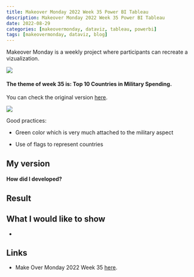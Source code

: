 ```yaml
---
title: Makeover Monday 2022 Week 35 Power BI Tableau
description: Makeover Monday 2022 Week 35 Power BI Tableau
date: 2022-08-29
categories: [makeovermonday, dataviz, tableau, powerbi]
tags: [makeovermonday, dataviz, blog]
---
```

Makeover Monday is a weekly project where participants can recreate a vizualization.

![](https://i.imgur.com/lXcZWdU.png)

#### The theme of week 35 is: Top 10 Countries in Military Spending.

You can check the original version [here](https://data.world/makeovermonday/2022w35).

![](https://www.visualcapitalist.com/wp-content/uploads/2022/08/top-10-countries-military-spending.jpg)



Good practices:



- Green color which is very much attached to the military aspect

- Use of flags to represent countries







## My version



#### How did I developed?



## Result





<!-- ![](link here) -->







## What I would like to show



-







## Links





- Make Over Monday 2022 Week 35 [here](https://data.world/makeovermonday/2022w35).


